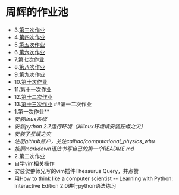 # 周辉的作业池

+ 3.[第三次作业](https://github.com/xiaoxiaohui123/computationalphysics_N2013301020171/blob/master/new%202.py)
+ 4.[第四次作业](https://www.zybuluo.com/xiaoxiaohui123/note/356349)
+ 5.[第五次作业](https://www.zybuluo.com/xiaoxiaohui123/note/366220)
+ 6.[第六次作业](https://www.zybuluo.com/xiaoxiaohui123/note/408093)
+ 7.[第七次作业](https://www.zybuluo.com/xiaoxiaohui123/note/409195)
+ 8.[第八次作业](https://www.zybuluo.com/xiaoxiaohui123/note/410497)
+ 9.[第九次作业](https://www.zybuluo.com/xiaoxiaohui123/note/411210)
+ 10.[第十次作业](https://www.zybuluo.com/xiaoxiaohui123/note/412207)
+ 11.[第十一次作业](https://www.zybuluo.com/xiaoxiaohui123/note/412352)
+ 12.[第十二次作业](https://www.zybuluo.com/xiaoxiaohui123/note/413405)
+ 13.[第十三次作业](https://www.zybuluo.com/xiaoxiaohui123/note/413408)
 ##第一二次作业
+ 1.第一次作业**
+ *安装linux系统*
+ *安装python 2.7运行环境（非linux环境请安装狂蟒之灾）*
+ *安装了狂蟒之灾*
+ *注册github账户，关注caihao/computational_physics_whu*
+ *按照markdown语法书写自己的第一个README.md*
+ 2.第二次作业
+ 自学vim相关操作
+ 安装贺翀师兄写的vim插件Thesaurus Query，并点赞
+ 用How to think like a computer scientist -- Learning with Python: Interactive Edition 2.0进行python语法练习
